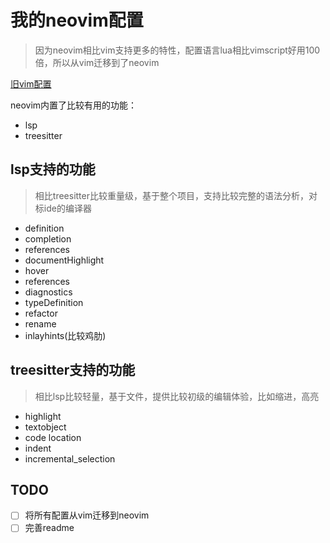 # 我的neovim配置

> 因为neovim相比vim支持更多的特性，配置语言lua相比vimscript好用100倍，所以从vim迁移到了neovim

[旧vim配置](https://github.com/zhoudaxia2016/vim-profile)

neovim内置了比较有用的功能：
- lsp
- treesitter

## lsp支持的功能
> 相比treesitter比较重量级，基于整个项目，支持比较完整的语法分析，对标ide的编译器

- definition
- completion
- references
- documentHighlight
- hover
- references
- diagnostics
- typeDefinition
- refactor
- rename
- inlayhints(比较鸡肋)

## treesitter支持的功能
> 相比lsp比较轻量，基于文件，提供比较初级的编辑体验，比如缩进，高亮

- highlight
- textobject
- code location
- indent
- incremental\_selection

## TODO
- [ ] 将所有配置从vim迁移到neovim
- [ ] 完善readme
